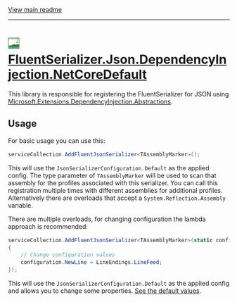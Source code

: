 [//]: # (Header)

<a href="https://github.com/Marvin-Brouwer/FluentSerializer#readme">
	View main readme
</a><hr/>
<h1>
	<img alt="icon" width="26" height="26"
		src="/docs/logo/Logo.json.optimized.svg" />
	<a href="/src/FluentSerializer.Json.DependencyInjection.NetCoreDefault#readme">
		FluentSerializer.Json.DependencyInjection.NetCoreDefault
	</a>
</h1>

[//]: # (Body)
[DependencyInjectionNuget]: (https://www.nuget.org/packages/Microsoft.Extensions.DependencyInjection.Abstractions/)

This library is responsible for registering the FluentSerializer for JSON using
[Microsoft.Extensions.DependencyInjection.Abstractions][DependencyInjectionNuget].

## Usage

[configuration-doc]: /src/FluentSerializer.Json/Readme.md#configuration

For basic usage you can use this:

```csharp
serviceCollection.AddFluentJsonSerializer<TAssemblyMarker>();
```

This will use the `JsonSerializerConfiguration.Default` as the applied config.
The type parameter of `TAssemblyMarker` will be used to scan that assembly for the profiles associated with this serializer.
You can call this registration multiple times with different assemblies for additional profiles.
Alternatively there are overloads that accept a `System.Reflection.Assembly` variable.

There are multiple overloads, for changing configuration the lambda approach is recommended:

```csharp
serviceCollection.AddFluentJsonSerializer<TAssemblyMarker>(static configuration =>
{
	// Change configuration values
	configuration.NewLine = LineEndings.LineFeed;
});
```

This will use the `JsonSerializerConfiguration.Default` as the applied config and allows you to change some properties.
[See the default values][configuration-doc].
